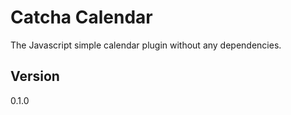 # Catcha Calendar  
The Javascript simple calendar plugin without any dependencies.

## Version  
0.1.0

